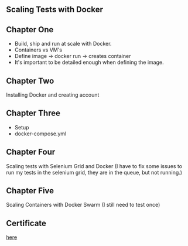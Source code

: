## Scaling Tests with Docker

## Chapter One
- Build, ship and run at scale with Docker.
- Containers vs VM's
- Define image -> docker run -> creates container
- It's important to be detailed enough when defining the image.

## Chapter Two
Installing Docker and creating account

## Chapter Three
- Setup
- docker-compose.yml

## Chapter Four
Scaling tests with Selenium Grid and Docker
(I have to fix some issues to run my tests in the selenium grid, they are in the queue, but not running.)

## Chapter Five
Scaling Containers with Docker Swarm
(I still need to test once)

## Certificate
[here](https://testautomationu.applitools.com/certificate/?id=4a4f5ce2)